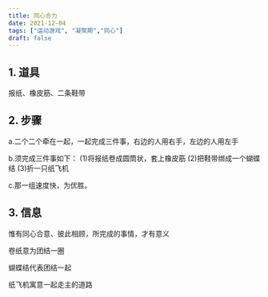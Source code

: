 ```yaml
---
title: 同心合力 
date: 2021-12-04
tags: ["运动游戏", "凝聚期","同心"]
draft: false
---
```

## 1. 道具
报纸、橡皮筋、二条鞋带

## 2. 步骤
a.二个二个牵在一起，一起完成三件事，右边的人用右手，左边的人用左手

b.须完成三件事如下：
	(1)将报纸卷成圆筒状，套上橡皮筋
 	(2)把鞋带绑成一个蝴蝶结
	(3)折一只纸飞机

c.那一组速度快，为优胜。

## 3. 信息
   惟有同心合意、彼此相顾，所完成的事情，才有意义
   
   卷纸意为团结一圈
   
   蝴蝶结代表团结一起
   
   纸飞机寓意一起走主的道路